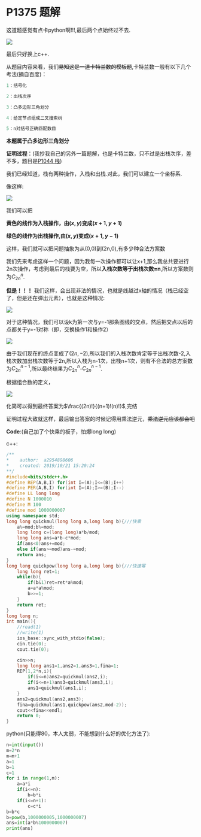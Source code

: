 # P1375 题解

这道题感觉有点卡python啊!!!,最后两个点始终过不去.

![](https://cdn.luogu.com.cn/upload/image_hosting/nxqhlmuc.png)

最后只好换上c++.

从题目内容来看，我们~~易知这是一道卡特兰数的模板题~~,卡特兰数一般有以下几个考法(摘自百度)：
```cpp
1：括号化

2：出栈次序

3：凸多边形三角划分

4：给定节点组成二叉搜索树

5：n对括号正确匹配数目
```


**本题属于凸多边形三角划分**

**证明过程**：(我抄我自己的另外一篇题解，也是卡特兰数，只不过是出栈次序，差不多，题目是[P1044 栈](https://www.luogu.org/problem/P1044))

我们已经知道，栈有两种操作，入栈和出栈.对此，我们可以建立一个坐标系.

像这样:

![](https://cdn.luogu.com.cn/upload/image_hosting/n6qtja5n.png)

我们可以把

**黄色的线作为入栈操作，由$(x,y)$变成$(x+1,y+1)$**

**绿色的线作为出栈操作,由$(x,y)$变成$(x+1,y-1)$**

这样，我们就可以把问题抽象为从(0,0)到(2n,0),有多少种合法方案数

我们先来考虑这样一个问题，因为我每一次操作都可以让x+1,那么我总共要进行2n次操作，考虑到最后的栈要为空，所以**入栈次数等于出栈次数=n**,所以方案数则为$C_{2n}^n$.

**但是！！！**
我们这样，会出现非法的情况，也就是线越过x轴的情况（栈已经空了，但是还在弹出元素），也就是这种情况:

![](https://cdn.luogu.com.cn/upload/image_hosting/zgt6vmfu.png)

对于这种情况，我们可以设k为第一次与y=-1那条图线的交点，然后把交点以后的点都关于y=-1对称（即，交换操作1和操作2）

![](https://cdn.luogu.com.cn/upload/image_hosting/z5r69x8g.png)

由于我们现在的终点变成了$(2n,-2)$,所以我们的入栈次数肯定等于出栈次数-2,入栈次数加出栈次数等于2n,所以入栈为n-1次，出栈n+1次，则有不合法的总方案数为$C_{2n}^{n-1}$,所以最终结果为$C_{2n}^{n}$-$C_{2n}^{n-1}$.

根据组合数的定义，

![](https://cdn.luogu.com.cn/upload/image_hosting/xtfqh80e.png)


化简可以得到最终答案为$\frac{(2n)!}{(n+1)!(n)!}$,完结

证明过程大致就这样，最后输出答案的时候记得用乘法逆元，~~乘法逆元应该都会吧~~

**Code**:(自己加了个快乘的板子，怕爆long long)

c++:

```cpp
/**
*    author:  a2954898606
*    created: 2019/10/21 15:20:24
**/
#include<bits/stdc++.h>
#define REP(A,B,I) for(int I=(A);I<=(B);I++)
#define PER(A,B,I) for(int I=(A);I>=(B);I--)
#define LL long long
#define N 1000010
#define M 100
#define mod 1000000007
using namespace std;
long long quickmul(long long a,long long b){///快乘
    a%=mod;b%=mod;
    long long c=(long long)a*b/mod;
    long long ans=a*b-c*mod;
    if(ans<0)ans+=mod;
    else if(ans>=mod)ans-=mod;
    return ans;
}
long long quickpow(long long a,long long b){///快速幂
    long long ret=1;
    while(b){
        if(b&1)ret=ret*a%mod;
        a=a*a%mod;
        b>>=1;
    }
    return ret;
}
long long n;
int main(){
    //read(1)
    //write(1)
    ios_base::sync_with_stdio(false);
    cin.tie(0);
    cout.tie(0);

    cin>>n;
    long long ans1=1,ans2=1,ans3=1,fina=1;
    REP(1,2*n,i){
        if(i<=n)ans2=quickmul(ans2,i);
        if(i<=n+1)ans3=quickmul(ans3,i);
        ans1=quickmul(ans1,i);
    }
    ans2=quickmul(ans2,ans3);
    fina=quickmul(ans1,quickpow(ans2,mod-2));
    cout<<fina<<endl;
    return 0;
}


```

python(只能得80，本人太弱，不能想到什么好的优化方法了):

```python
n=int(input())
m=2*n
m=m+1
a=1
b=1
c=1
for i in range(1,m):
    a=a*i
    if(i<=n):
        b=b*i
    if(i<=n+1):
        c=c*i
b=b*c
b=pow(b,1000000005,1000000007)
ans=int(a*b%1000000007)
print(ans)
```



